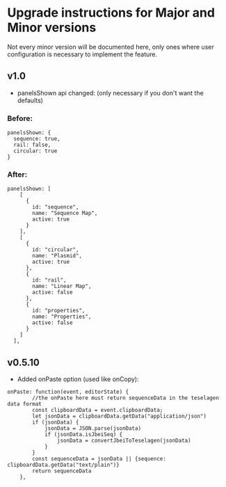 # Upgrade instructions for Major and Minor versions
Not every minor version will be documented here, only ones where user configuration is necessary to implement the feature. 

 ## v1.0 
- panelsShown api changed: 
(only necessary if you don't want the defaults)
### Before:
```
panelsShown: {
  sequence: true,
  rail: false,
  circular: true
}
```
### After: 
```
panelsShown: [
    [
      {
        id: "sequence",
        name: "Sequence Map",
        active: true
      }
    ],
    [
      {
        id: "circular",
        name: "Plasmid",
        active: true
      },
      {
        id: "rail",
        name: "Linear Map",
        active: false
      },
      {
        id: "properties",
        name: "Properties",
        active: false
      }
    ]
  ],
```


## v0.5.10
- Added onPaste option (used like onCopy): 
```
onPaste: function(event, editorState) {
		//the onPaste here must return sequenceData in the teselagen data format
		const clipboardData = event.clipboardData;
		let jsonData = clipboardData.getData("application/json")
		if (jsonData) {
			jsonData = JSON.parse(jsonData)
			if (jsonData.isJbeiSeq) {
				jsonData = convertJbeiToTeselagen(jsonData)
			}
		}
		const sequenceData = jsonData || {sequence: clipboardData.getData("text/plain")}
		return sequenceData
	},
  ```